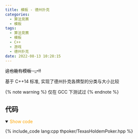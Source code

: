 ```yaml
---
title: 模板 - 德州扑克
categories:
  - 算法竞赛
  - 模板
tags:
  - 算法竞赛
  - 模板
  - C++
  - 游戏
  - 德州扑克
date: 2022-08-13 10:28:15
---
```


~~这也能有模板 -\_-!!~~

基于 C++14 标准, 实现了德州扑克各牌型的分类与大小比较

{% note warning %}
仅在 GCC 下测试过
{% endnote %}

<!-- more -->

## 代码

<details open>
<summary><font color='orange'>Show code</font></summary>

{% include_code lang:cpp thpoker/TexasHoldemPoker.hpp %}

</details>
